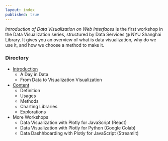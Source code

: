 ```yaml
---
layout: index
published: true
---
```


*Introduction of Data Visualization on Web Interfaces* is the first workshop in the Data Visualization series, structured by Data Services @ NYU Shanghai Library. It gives you an overview of what is data visualization, why do we use it, and how we choose a method to make it.

### Directory
- [Introduction](https://pamela-pan.github.io/course-in-a-box/modules/introduction/a-day-in-data/)
  - A Day in Data
  - From Data to Visualization Visualization
- [Content](https://pamela-pan.github.io/course-in-a-box/modules/content/definition/)
  -   Definition
  -   Usages
  -   Methods
  -   Charting Libraries
  -   Explorations
- More Workshops
  -   Data Visualization with Plotly for JavaScript (React)
  -   Data Visualization with Plotly for Python (Google Colab)
  -   Data Dashhboarding with Plotly for JavaScript (Streamlit)
